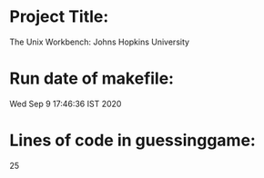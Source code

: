 # Project Title:
The Unix Workbench: Johns Hopkins University
# Run date of makefile:
Wed Sep 9 17:46:36 IST 2020
# Lines of code in guessinggame:
25
